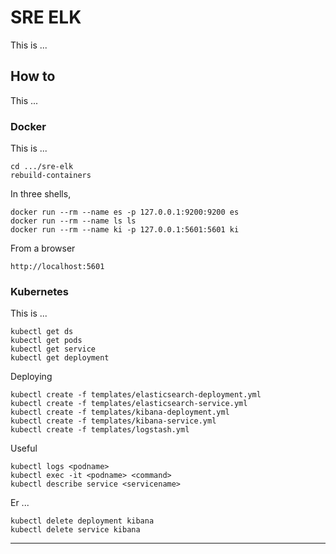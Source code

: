
# SRE ELK
This is ...

## How to
This ...

### Docker
This is ...

    cd .../sre-elk
    rebuild-containers

In three shells,

    docker run --rm --name es -p 127.0.0.1:9200:9200 es
    docker run --rm --name ls ls
    docker run --rm --name ki -p 127.0.0.1:5601:5601 ki

From a browser

    http://localhost:5601

### Kubernetes
This is ...

    kubectl get ds
    kubectl get pods
    kubectl get service
    kubectl get deployment

Deploying

    kubectl create -f templates/elasticsearch-deployment.yml
    kubectl create -f templates/elasticsearch-service.yml
    kubectl create -f templates/kibana-deployment.yml
    kubectl create -f templates/kibana-service.yml
    kubectl create -f templates/logstash.yml

Useful

    kubectl logs <podname>
    kubectl exec -it <podname> <command>
    kubectl describe service <servicename>

Er ...

    kubectl delete deployment kibana
    kubectl delete service kibana

---
